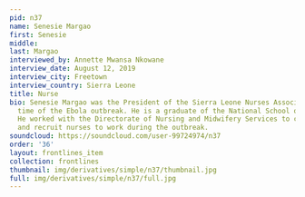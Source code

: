 ```yaml
---
pid: n37
name: Senesie Margao
first: Senesie
middle: 
last: Margao
interviewed_by: Annette Mwansa Nkowane
interview_date: August 12, 2019
interview_city: Freetown
interview_country: Sierra Leone
title: Nurse
bio: Senesie Margao was the President of the Sierra Leone Nurses Association at the
  time of the Ebola outbreak. He is a graduate of the National School of Nursing.
  He worked with the Directorate of Nursing and Midwifery Services to conduct trainings
  and recruit nurses to work during the outbreak.
soundcloud: https://soundcloud.com/user-99724974/n37
order: '36'
layout: frontlines_item
collection: frontlines
thumbnail: img/derivatives/simple/n37/thumbnail.jpg
full: img/derivatives/simple/n37/full.jpg
---
```

